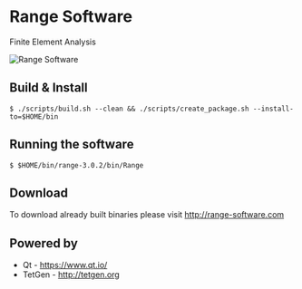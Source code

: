 # Range Software
Finite Element Analysis

![Range Software](http://www.range-software.com/files/common/Range3-CFD.png)

## Build & Install
```
$ ./scripts/build.sh --clean && ./scripts/create_package.sh --install-to=$HOME/bin
```
## Running the software
```
$ $HOME/bin/range-3.0.2/bin/Range
```

## Download
To download already built binaries please visit http://range-software.com

## Powered by

* Qt - https://www.qt.io/
* TetGen - http://tetgen.org
